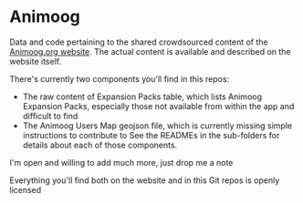 Animoog
=======

Data and code pertaining to the shared crowdsourced content of the <a href="http://animoog.org">Animoog.org website</a>. The actual content is available and described on the website itself. 

There's currently two components you'll find in this repos:
* The raw content of Expansion Packs table, which lists Animoog Expansion Packs, especially those not available from within the app and difficult to find
* The Animoog Users Map geojson file, which is currently missing simple instructions to contribute to
 See the READMEs in the sub-folders for details about each of those components.

I'm open and willing to add much more, just drop me a note

Everything you'll find both on the website and in this Git repos is openly licensed
